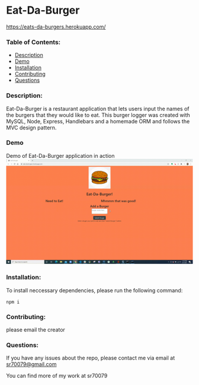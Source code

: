 # Eat-Da-Burger

https://eats-da-burgers.herokuapp.com/

### Table of Contents:
* [Description](#description)
* [Demo](#demo)
* [Installation](#installation)
* [Contributing](#contributing)
* [Questions](#questions)


### Description: 

Eat-Da-Burger is a restaurant application that lets users input the names of the burgers that they would like to eat. This burger logger was created with MySQL, Node, Express, Handlebars and a homemade ORM and follows the MVC design pattern. 

### Demo

Demo of Eat-Da-Burger application in action
<img src="/public/assets//img/burger-app.gif">

### Installation: 

To install neccessary dependencies, please run the following command:

```
npm i
```

### Contributing: 

please email the creator


### Questions: 

If you have any issues about the repo, please contact me via email at sr70079@gmail.com

You can find more of my work at sr70079

